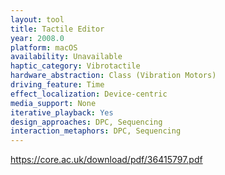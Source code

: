 ```yaml
---
layout: tool
title: Tactile Editor
year: 2008.0
platform: macOS
availability: Unavailable
haptic_category: Vibrotactile
hardware_abstraction: Class (Vibration Motors)
driving_feature: Time
effect_localization: Device-centric
media_support: None
iterative_playback: Yes
design_approaches: DPC, Sequencing
interaction_metaphors: DPC, Sequencing
---
```

https://core.ac.uk/download/pdf/36415797.pdf